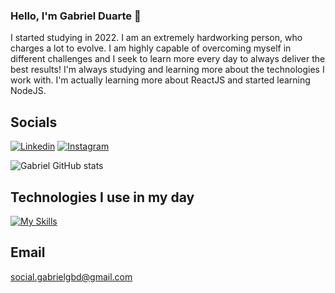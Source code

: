 ### Hello, I'm Gabriel Duarte 👋

I started studying in 2022. I am an extremely hardworking person, who charges a lot to evolve. I am highly capable of overcoming myself in different challenges and I seek to learn more every day to always deliver the best results!
I'm always studying and learning more about the technologies I work with. I'm actually learning more about ReactJS and started learning NodeJS.

## Socials

[![Linkedin](https://img.shields.io/badge/LinkedIn-0077B5?style=for-the-badge&logo=linkedin&logoColor=white)](https://www.linkedin.com/in/gabrielduarte98/)
[![Instagram](https://img.shields.io/badge/Instagram-E4405F?style=for-the-badge&logo=instagram&logoColor=white)](https://www.instagram.com/social.gabrieldasilva/)

![Gabriel GitHub stats](https://github-readme-stats.vercel.app/api?username=gbprg&show_icons=true&theme=radical)

## Technologies I use in my day

[![My Skills](https://skillicons.dev/icons?i=js,html,css,react,jquery,typescript,bootstrap)](https://skillicons.dev)

## Email
social.gabrielgbd@gmail.com
